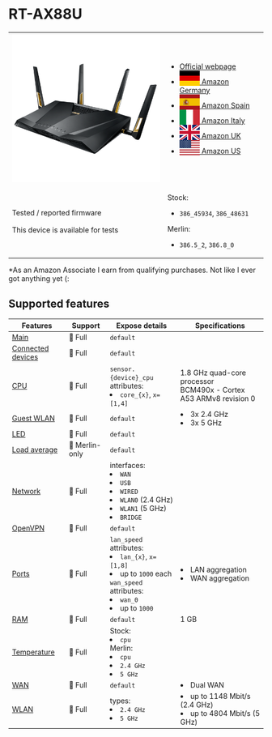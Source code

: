 # RT-AX88U

<table>
<tr><td><img src="/devices/RT-AX88U.png" width="300"></td><td>

- [Official webpage](https://www.asus.com/networking-iot-servers/wifi-routers/asus-gaming-routers/rt-ax88u/)
- [<img src="/flags/de.svg" height="30" style="vertical-align:bottom;" alt="Germany"> Amazon Germany](https://amzn.to/3RVEoTh)
- [<img src="/flags/es.svg" height="30" style="vertical-align:bottom;" alt="Spain"> Amazon Spain](https://amzn.to/3TxIx0L)
- [<img src="/flags/it.svg" height="30" style="vertical-align:bottom;" alt="Italy"> Amazon Italy](https://amzn.to/3Uyw6TJ)
- [<img src="/flags/gb.svg" height="30" style="vertical-align:bottom;" alt="UK"> Amazon UK](https://amzn.to/3USgHx6)
- [<img src="/flags/us.svg" height="30" style="vertical-align:bottom;" alt="USA"> Amazon US](https://amzn.to/3UrH7Ge)
</td></tr>
<tr><td>Tested / reported firmware<br /><br />This device is available for tests</td><td>

Stock:
- `386_45934`, `386_48631`

Merlin:
- `386.5_2`, `386.8_0`
</td></tr>
</table>

*As an Amazon Associate I earn from qualifying purchases. Not like I ever got anything yet (:

## Supported features

|Features|Support|Expose details|Specifications|
|--------|-------|--------------|--------------|
|[Main](/features/0_main.md)|:green_heart: Full|`default`|
|[Connected devices](/features/connected-devices.md)|:green_heart: Full|`default`|
|[CPU](/features/cpu.md)|:green_heart: Full|`sensor.{device}_cpu` attributes:<li>`core_{x}`, `x=[1,4]`</li>|1.8 GHz quad-core processor<br/>BCM490x - Cortex A53 ARMv8 revision 0|
|[Guest WLAN](/features/guest-wlan.md)|:green_heart: Full|`default`|<li>3x 2.4 GHz</li><li>3x 5 GHz</li>|
|[LED](/features/led.md)|:green_heart: Full|`default`|
|[Load average](/features/load-average.md)|:yellow_heart: Merlin-only|`default`|
|[Network](/features/network.md)|:green_heart: Full|interfaces:<li>`WAN`</li><li>`USB`</li><li>`WIRED`</li><li>`WLAN0` (2.4 GHz)</li><li>`WLAN1` (5 GHz)</li><li>`BRIDGE`</li>|
|[OpenVPN](/features/openvpn.md)|:green_heart: Full|`default`|
|[Ports](/features/ports.md)|:green_heart: Full|`lan_speed` attributes:<li>`lan_{x}`, `x=[1,8]`</li><li>up to `1000` each</li>`wan_speed` attributes:<li>`wan_0`</li><li>up to `1000`</li>|<li>LAN aggregation</li><li>WAN aggregation</li>|
|[RAM](/features/ram.md)|:green_heart: Full|`default`|1 GB|
|[Temperature](/features/temperature.md)|:green_heart: Full|Stock:<li>`cpu`</li>Merlin:<li>`cpu`</li><li>`2.4 GHz`</li><li>`5 GHz`</li>|
|[WAN](/features/wan.md)|:green_heart: Full|`default`|<li>Dual WAN</li>|
|[WLAN](/features/wlan.md)|:green_heart: Full|types:<li>`2.4 GHz`</li><li>`5 GHz`</li>|<li>up to 1148 Mbit/s (2.4 GHz)</li><li>up to 4804 Mbit/s (5 GHz)</li>|
